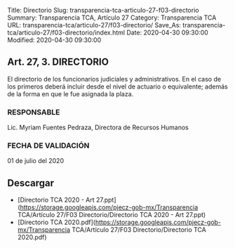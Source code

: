 Title: Directorio
Slug: transparencia-tca-articulo-27-f03-directorio
Summary: Transparencia TCA, Artículo 27
Category: Transparencia TCA
URL: transparencia-tca/articulo-27/f03-directorio/
Save_As: transparencia-tca/articulo-27/f03-directorio/index.html
Date: 2020-04-30 09:30:00
Modified: 2020-04-30 09:30:00


## Art. 27, 3. DIRECTORIO

El directorio de los funcionarios judiciales y administrativos. En el caso de los primeros deberá incluir desde el nivel de actuario o equivalente; además de la forma en que le fue asignada la plaza.

### RESPONSABLE

Lic. Myriam Fuentes Pedraza, Directora de Recursos Humanos

### FECHA DE VALIDACIÓN

01 de julio del 2020


## Descargar


* [Directorio TCA 2020 - Art 27.ppt](https://storage.googleapis.com/pjecz-gob-mx/Transparencia TCA/Artículo 27/F03 Directorio/Directorio TCA 2020 - Art 27.ppt)
* [Directorio TCA 2020.pdf](https://storage.googleapis.com/pjecz-gob-mx/Transparencia TCA/Artículo 27/F03 Directorio/Directorio TCA 2020.pdf)


